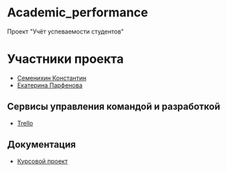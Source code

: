 # Academic_performance
Проект "Учёт успеваемости студентов"
# Участники проекта
- [Семенихин Константин](https://github.com/NightKnight1707)
- [Екатерина Парфенова](https://github.com/parfenovak)
## Сервисы управления командой и разработкой
- [Trello](https://trello.com/b/Z4ZbZ73K/academicperformance)
## Документация
- [Курсовой проект](Documentation/Course_work.pdf)

